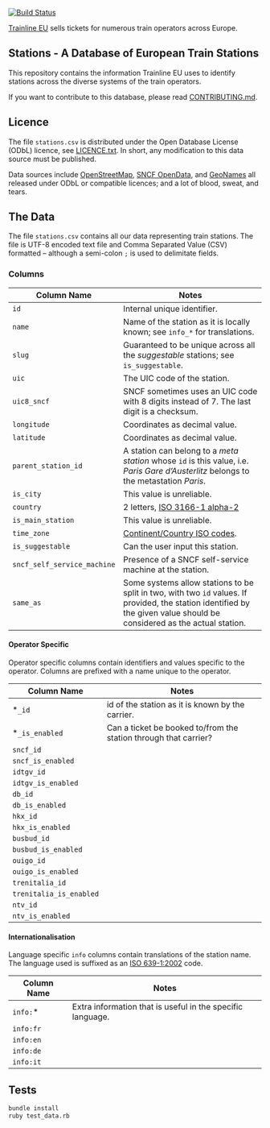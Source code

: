 [![Build Status](https://travis-ci.org/trainline-eu/stations.svg?branch=master)](https://travis-ci.org/trainline-eu/stations)

[Trainline EU](https://www.trainline.eu) sells tickets for numerous train operators across Europe.

## Stations - A Database of European Train Stations

This repository contains the information Trainline EU uses to identify stations across the diverse systems of the train operators.

If you want to contribute to this database, please read [CONTRIBUTING.md](https://github.com/trainline-eu/stations/blob/master/CONTRIBUTING.md).

## Licence

The file `stations.csv` is distributed under the Open Database License (ODbL) licence, see [LICENCE.txt](https://github.com/trainline-eu/stations/blob/master/LICENCE.txt). In short, any modification to this data source must be published.

Data sources include [OpenStreetMap](https://www.openstreetmap.org), [SNCF OpenData](https://ressources.data.sncf.com/explore/dataset/referentiel-gares-voyageurs/), and [GeoNames](http://www.geonames.org/) all released under ODbL or compatible licences; and a lot of blood, sweat, and tears.

## The Data

The file `stations.csv` contains all our data representing train stations. The file is UTF-8 encoded text file and Comma Separated Value (CSV) formatted – although a semi-colon `;` is used to delimitate fields.

### Columns

Column Name | Notes
----------- | -----
`id` | Internal unique identifier.
`name` | Name of the station as it is locally known; see `info_*` for translations.
`slug` | Guaranteed to be unique across all the _suggestable_ stations; see `is_suggestable`.
`uic` | The UIC code of the station.
`uic8_sncf` | SNCF sometimes uses an UIC code with 8 digits instead of 7. The last digit is a checksum.
`longitude` | Coordinates as decimal value.
`latitude` | Coordinates as decimal value.
`parent_station_id` | A station can belong to a _meta station_ whose `id` is this value, i.e. _Paris Gare d’Austerlitz_ belongs to the metastation _Paris_.
`is_city` | This value is unreliable.
`country` | 2 letters, [ISO 3166-1 alpha-2](https://en.wikipedia.org/wiki/ISO_3166-1_alpha-2)
`is_main_station` | This value is unreliable.
`time_zone` | [Continent/Country ISO codes](https://en.wikipedia.org/wiki/List_of_tz_database_time_zones).
`is_suggestable` | Can the user input this station.
`sncf_self_service_machine` | Presence of a SNCF self-service machine at the station.
`same_as` | Some systems allow stations to be split in two, with two `id` values. If provided, the station identified by the given value should be considered as the actual station.

#### Operator Specific

Operator specific columns contain identifiers and values specific to the operator. Columns are prefixed with a name unique to the operator.

Column Name | Notes
----------- | -----
*`_id` | id of the station as it is known by the carrier.
*`_is_enabled` | Can a ticket be booked to/from the station through that carrier?
`sncf_id` |
`sncf_is_enabled` |
`idtgv_id` |
`idtgv_is_enabled` |
`db_id` |
`db_is_enabled` |
`hkx_id` |
`hkx_is_enabled` |
`busbud_id` |
`busbud_is_enabled` |
`ouigo_id` |
`ouigo_is_enabled` |
`trenitalia_id` |
`trenitalia_is_enabled` |
`ntv_id` |
`ntv_is_enabled` |

#### Internationalisation

Language specific `info` columns contain translations of the station name. The language used is suffixed as an [ISO 639-1:2002](https://en.wikipedia.org/wiki/List_of_ISO_639-1_codes) code.

Column Name | Notes
----------- | -----
`info:`* | Extra information that is useful in the specific language.
`info:fr` |
`info:en` |
`info:de` |
`info:it` |

## Tests

```bash
bundle install
ruby test_data.rb
```
